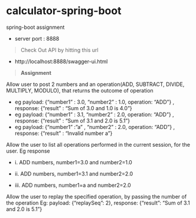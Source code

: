 # calculator-spring-boot
 spring-boot assignment

- server port : 8888
 > Check Out API by hitting this url 
 - http://localhost:8888/swagger-ui.html

> **Assignment**  


 Allow user to post 2 numbers and an operation(ADD, SUBTRACT, DIVIDE, MULTIPLY, MODULO), that returns the outcome of operation
- eg payload: {“number1” : 3.0, “number2” : 1.0, operation: “ADD”} , response: {“result” : “Sum of 3.0 and 1.0 is 4.0”}
- eg payload: {“number1” : 3.1, “number2” : 2.0, operation: “ADD”} , response: {“result” : “Sum of 3.1 and 2.0 is 5.1”}
- eg payload: {“number1” :”a” , “number2” : 2.0, operation: “ADD”} , response: {“result” : “Invalid number a”}
 

Allow the user to list all operations performed in the current session, for the user. 
Eg response
                                                               
- i.      ADD numbers, number1=3.0 and number2=1.0

- ii.      ADD numbers, number1=3.1 and number2=2.0

- iii.      ADD numbers, number1=a and number2=2.0

 

Allow the user to replay the specified operation, by passing the number of the operation
Eg: payload: {“replaySeq”: 2}, response: {“result”: “Sum of 3.1 and 2.0 is 5.1”}
